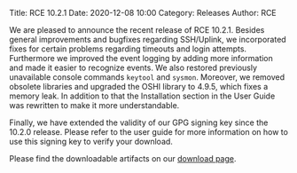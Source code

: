 Title: RCE 10.2.1
Date: 2020-12-08 10:00
Category: Releases
Author: RCE

We are pleased to announce the recent release of RCE 10.2.1.
Besides general improvements and bugfixes regarding SSH/Uplink, we incorporated fixes for certain problems regarding timeouts and login attempts.
Furthermore we improved the event logging by adding more information and made it easier to recognize events.
We also restored previously unavailable console commands `keytool` and `sysmon`.
Moreover, we removed obsolete libraries and upgraded the OSHI library to 4.9.5, which fixes a memory leak.
In addition to that the Installation section in the User Guide was rewritten to make it more understandable.

Finally, we have extended the validity of our GPG signing key since the 10.2.0 release.
Please refer to the user guide for more information on how to use this signing key to verify your download.

Please find the downloadable artifacts on our [download page](https://rcenvironment.de/pages/download.html).
